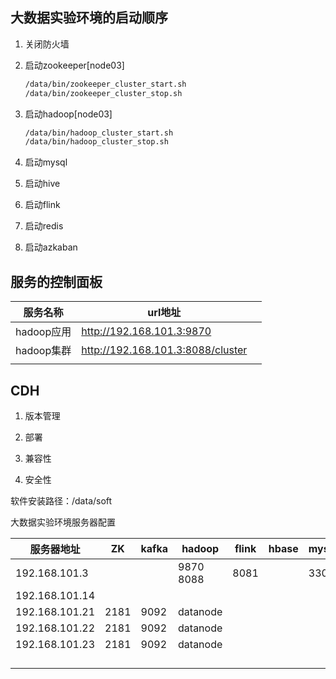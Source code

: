 ## 大数据实验环境的启动顺序

1. 关闭防火墙

2. 启动zookeeper[node03]

   ```bash
   /data/bin/zookeeper_cluster_start.sh
   /data/bin/zookeeper_cluster_stop.sh
   ```

3. 启动hadoop[node03]

   ```bash
   /data/bin/hadoop_cluster_start.sh
   /data/bin/hadoop_cluster_stop.sh
   ```

4. 启动mysql

5. 启动hive

6. 启动flink

7. 启动redis

8. 启动azkaban

## 服务的控制面板

| 服务名称   | url地址                           |      |
| ---------- | --------------------------------- | ---- |
| hadoop应用 | http://192.168.101.3:9870         |      |
| hadoop集群 | http://192.168.101.3:8088/cluster |      |
|            |                                   |      |



## CDH

1. 版本管理

2. 部署

3. 兼容性

4. 安全性

软件安装路径：/data/soft



大数据实验环境服务器配置

| 服务器地址     | ZK   | kafka | hadoop    | flink | hbase | mysql | redis | mongo | hive | sqoop | azkaban   |
| -------------- | ---- | ----- | --------- | ----- | ----- | ----- | ----- | ----- | ---- | ----- | --------- |
| 192.168.101.3  |      |       | 9870 8088 | 8081  |       | 3306  |       |       |      | Y     | 8082 8083 |
| 192.168.101.14 |      |       |           |       |       |       |       |       |      |       |           |
| 192.168.101.21 | 2181 | 9092  | datanode  |       |       |       |       |       |      |       |           |
| 192.168.101.22 | 2181 | 9092  | datanode  |       |       |       |       |       |      |       |           |
| 192.168.101.23 | 2181 | 9092  | datanode  |       |       |       |       |       |      |       |           |
|                |      |       |           |       |       |       |       |       |      |       |           |
|                |      |       |           |       |       |       |       |       |      |       |           |
|                |      |       |           |       |       |       |       |       |      |       |           |
|                |      |       |           |       |       |       |       |       |      |       |           |

